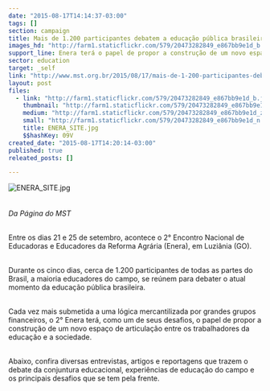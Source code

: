 ```yaml
---
date: "2015-08-17T14:14:37-03:00"
tags: []
section: campaign
title: Mais de 1.200 participantes debatem a educação pública brasileira
images_hd: "http://farm1.staticflickr.com/579/20473282849_e867bb9e1d_b.jpg"
support_line: Enera terá o papel de propor a construção de um novo espaço de articulação entre os trabalhadores da educação e a sociedade.
sector: education
target: _self
link: "http://www.mst.org.br/2015/08/17/mais-de-1-200-participantes-debatem-a-educacao-publica-brasileira.html"
layout: post
files:
  - link: "http://farm1.staticflickr.com/579/20473282849_e867bb9e1d_b.jpg"
    thumbnail: "http://farm1.staticflickr.com/579/20473282849_e867bb9e1d_t.jpg"
    medium: "http://farm1.staticflickr.com/579/20473282849_e867bb9e1d_z.jpg"
    small: "http://farm1.staticflickr.com/579/20473282849_e867bb9e1d_n.jpg"
    title: ENERA_SITE.jpg
    $$hashKey: 09V
created_date: "2015-08-17T14:20:14-03:00"
published: true
releated_posts: []

---
```

<p><img alt="ENERA_SITE.jpg" src="http://farm1.staticflickr.com/579/20473282849_e867bb9e1d_b.jpg" /><br />
<br />
<br />
<em>Da P&aacute;gina do MST</em></p>

<p><br />
Entre os dias 21 e 25 de setembro, acontece o 2&deg; Encontro Nacional de Educadoras e Educadores da Reforma Agr&aacute;ria (Enera), em Luzi&acirc;nia (GO).</p>

<p><br />
Durante os cinco dias, cerca de 1.200 participantes de todas as partes do Brasil, a maioria educadores do campo, se re&uacute;nem para debater o atual momento da educa&ccedil;&atilde;o p&uacute;blica brasileira.</p>

<p><br />
Cada vez mais submetida a uma l&oacute;gica mercantilizada por grandes grupos financeiros, o 2&deg; Enera ter&aacute;, como um de seus desafios, o papel de propor a constru&ccedil;&atilde;o de um novo espa&ccedil;o de articula&ccedil;&atilde;o entre os trabalhadores da educa&ccedil;&atilde;o e a sociedade.</p>

<p><br />
Abaixo, confira diversas entrevistas, artigos e reportagens que trazem o debate da conjuntura educacional, experi&ecirc;ncias de educa&ccedil;&atilde;o do campo e os principais desafios que se tem pela frente.</p>

<p>&nbsp;</p>

<p>&nbsp;</p>
